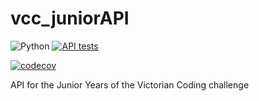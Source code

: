 # vcc_juniorAPI
![Python](https://img.shields.io/badge/python-3.8-blue.svg) [![API tests](https://github.com/SanjinDedic/vcc_senior/actions/workflows/Tests.yml/badge.svg)](https://github.com/SanjinDedic/vcc_senior/actions/workflows/Tests.yml)

[![codecov](https://codecov.io/gh/SanjinDedic/vcc_seniorAPI/graph/badge.svg?token=IEDVPT6VB0)](https://codecov.io/gh/SanjinDedic/vcc_seniorAPI)

API for the Junior Years of the Victorian Coding challenge
